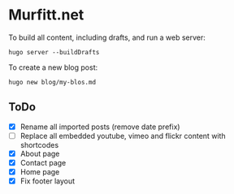 # Murfitt.net

To build all content, including drafts, and run a web server:

```shell
hugo server --buildDrafts
```

To create a new blog post:

```shell
hugo new blog/my-blos.md
```

## ToDo
- [X] Rename all imported posts (remove date prefix)
- [ ] Replace all embedded youtube, vimeo and flickr content with shortcodes
- [X] About page
- [X] Contact page
- [X] Home page
- [X] Fix footer layout
